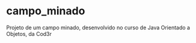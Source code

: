 # campo_minado
Projeto de um campo minado, desenvolvido no curso de Java Orientado a Objetos, da Cod3r
